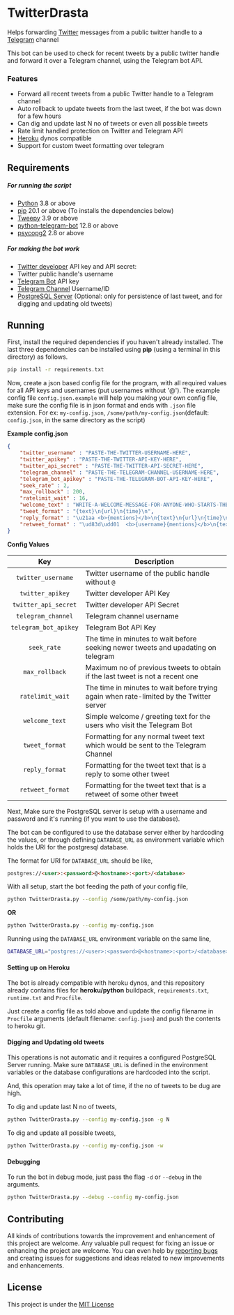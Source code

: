 # TwitterDrasta

Helps forwarding [Twitter](https://twitter.com/) messages from a public twitter handle to a [Telegram](https://telegram.org/) channel



This bot can be used to check for recent tweets by a public twitter handle and forward it over a Telegram channel, using the Telegram bot API.

### Features

* Forward all recent tweets from a public Twitter handle to a Telegram channel
* Auto rollback to update tweets from the last tweet, if the bot was down for a few hours
* Can dig and update last N no of tweets or even all possible tweets
* Rate limit handled protection on Twitter and Telegram API
* [Heroku](https://www.heroku.com/) dynos compatible
* Support for custom tweet formatting over telegram

## Requirements

##### For running the script

- [Python](https://www.python.org/downloads/) 3.8 or above
- [pip](https://pip.pypa.io/en/stable/installing/) 20.1 or above (To installs the dependencies below)
- [Tweepy](https://github.com/tweepy/tweepy) 3.9 or above
- [python-telegram-bot](https://github.com/python-telegram-bot/python-telegram-bot) 12.8 or above
- [psycopg2](https://github.com/psycopg/psycopg2) 2.8 or above

##### For making the bot work

- [Twitter developer](https://developer.twitter.com/) API key and API secret: 
- Twitter public handle's username
- [Telegram Bot](https://core.telegram.org/bots#3-how-do-i-create-a-bot) API key
- [Telegram Channel](https://telegram.org/tour/channels) Username/ID
- [PostgreSQL Server](https://www.postgresql.org/download/) (Optional: only for persistence of last tweet, and for digging and updating old tweets)

## Running

First, install the required dependencies if you haven't already installed. The last three dependencies can be installed using **pip** (using a terminal in this directory) as follows.

```bash
pip install -r requirements.txt
```



Now, create a json based config file for the program, with all required values for all API keys and usernames (put usernames without '@'). The example config file `config.json.example` will help you making your own config file, make sure the config file is in json format and ends with `.json` file extension. For ex: `my-config.json`, `/some/path/my-config.json`(default: `config.json`, in the same directory as the script)

**Example config.json**

```json
{
    "twitter_username" : "PASTE-THE-TWITTER-USERNAME-HERE",
    "twitter_apikey" : "PASTE-THE-TWITTER-API-KEY-HERE",
    "twitter_api_secret" : "PASTE-THE-TWITTER-API-SECRET-HERE",
    "telegram_channel" : "PASTE-THE-TELEGRAM-CHANNEL-USERNAME-HERE",
    "telegram_bot_apikey" : "PASTE-THE-TELEGRAM-BOT-API-KEY-HERE",
    "seek_rate" : 2,
    "max_rollback" : 200,
    "ratelimit_wait" : 16,
    "welcome_text" : "WRITE-A-WELCOME-MESSAGE-FOR-ANYONE-WHO-STARTS-THE-TELEGRAM-BOT",
    "tweet_format" : "{text}\n{url}\n{time}\n",
    "reply_format" : "\u21aa <b>{mentions}</b>\n{text}\n{url}\n{time}\n",
    "retweet_format" : "\ud83d\udd01  <b>{username}{mentions}</b>\n{text}\n{url}\n{time}\n"
}
```


**Config Values**


| **Key**               | **Description**                                                                         |
|:---------------------:|-----------------------------------------------------------------------------------------|
| `twitter_username`    | Twitter username of the public handle without `@`                                       |
| `twitter_apikey`      | Twitter developer API Key                                                               |
| `twitter_api_secret`  | Twitter developer API Secret                                                            |
| `telegram_channel`    | Telegram channel username                                                               |
| `telegram_bot_apikey` | Telegram Bot API Key                                                                    |
| `seek_rate`           | The time in minutes to wait before seeking newer tweets and upadating on telegram       |
| `max_rollback`        | Maximum no of previous tweets to obtain if the last tweet is not a recent one           |
| `ratelimit_wait`      | The time in minutes to wait before trying again when rate-limited by the Twitter server |
| `welcome_text`        | Simple welcome / greeting text for the users who visit the Telegram Bot                 |
| `tweet_format`        | Formatting for any normal tweet text which would be sent to the Telegram Channel        |
| `reply_format`        | Formatting for the tweet text that is a reply to some other tweet                       |
| `retweet_format`      | Formatting for the tweet text that is a retweet of some other tweet                     |



Next, Make sure the PostgreSQL server is setup with a username and password and it's running (if you want to use the database).

The bot can be configured to use the database server either by hardcoding the values, or through defining `DATABASE_URL` as environment variable which holds the URI for the postgresql database.

The format for URI for `DATABASE_URL` should be like,

```html
postgres://<user>:<password>@<hostname>:<port>/<database>
```




With all setup, start the bot feeding the path of your config file,

```bash
python TwitterDrasta.py --config /some/path/my-config.json
```

**OR**

```bash
python TwitterDrasta.py --config my-config.json
```



Running using the `DATABASE_URL` environment variable on the same line,

```bash
DATABASE_URL="postgres://<user>:<password>@<hostname>:<port>/<database>" python TwitterDrasta.py --config my-config.json
```



#### Setting up on Heroku

The bot is already compatible with heroku dynos, and this repository already contains files for **heroku/python** buildpack, `requirements.txt`, `runtime.txt` and `Procfile`.

Just create a config file as told above and update the config filename in `Procfile` arguments (default filename: `config.json`) and push the contents to heroku git.



#### Digging and Updating old tweets

This operations is not automatic and it requires a configured PostgreSQL Server running. Make sure `DATABASE_URL` is defined in the environment variables or the database configurations are hardcoded into the script.

And, this operation may take a lot of time, if the no of tweets to be dug are high.



To dig and update last N no of tweets,

```bash
python TwitterDrasta.py --config my-config.json -g N
```

To dig and update all possible tweets,

```bash
python TwitterDrasta.py --config my-config.json -w
```



#### Debugging

To run the bot in debug mode, just pass the flag `-d`  or `--debug` in the arguments.

```bash
python TwitterDrasta.py --debug --config my-config.json
```



## Contributing

All kinds of contributions towards the improvement and enhancement of this project are welcome. Any valuable pull request for fixing an issue or enhancing the project are welcome. You can even help by [reporting bugs](https://github.com/darajnish/twitterdrasta/issues/new/choose) and creating issues for suggestions and ideas related to new improvements and enhancements.

## License

This project is under the [MIT License](LICENSE)
